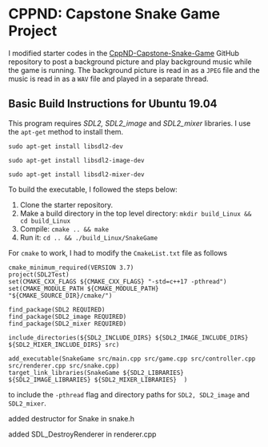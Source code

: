 # CPPND: Capstone Snake Game Project

I modified starter codes in the [CppND-Capstone-Snake-Game](https://github.com/udacity/CppND-Capstone-Snake-Game) GitHub repository to post a background picture and play background music while the game is running. The background picture is read in as a `JPEG` file and the music is read in as a `WAV` file and played in a separate thread.

## Basic Build Instructions for Ubuntu 19.04

This program requires *SDL2, SDL2_image* and *SDL2_mixer* libraries. I use the `apt-get` method to install them.

```
sudo apt-get install libsdl2-dev

sudo apt-get install libsdl2-image-dev

sudo apt-get install libsdl2-mixer-dev
```

To build the executable, I followed the steps below:

1. Clone the starter repository.
2. Make a build directory in the top level directory: `mkdir build_Linux && cd build_Linux`
3. Compile: `cmake .. && make`
4. Run it: `cd .. && ./build_Linux/SnakeGame`

For `cmake` to work, I had to modify the `CmakeList.txt` file as follows

```
cmake_minimum_required(VERSION 3.7)
project(SDL2Test)
set(CMAKE_CXX_FLAGS ${CMAKE_CXX_FLAGS} "-std=c++17 -pthread")
set(CMAKE_MODULE_PATH ${CMAKE_MODULE_PATH} "${CMAKE_SOURCE_DIR}/cmake/")

find_package(SDL2 REQUIRED)
find_package(SDL2_image REQUIRED)
find_package(SDL2_mixer REQUIRED)

include_directories(${SDL2_INCLUDE_DIRS} ${SDL2_IMAGE_INCLUDE_DIRS} ${SDL2_MIXER_INCLUDE_DIRS} src)

add_executable(SnakeGame src/main.cpp src/game.cpp src/controller.cpp src/renderer.cpp src/snake.cpp)
target_link_libraries(SnakeGame ${SDL2_LIBRARIES} ${SDL2_IMAGE_LIBRARIES} ${SDL2_MIXER_LIBRARIES}  )
```

to include the `-pthread` flag and directory paths for `SDL2, SDL2_image` and `SDL2_mixer`.

added destructor for Snake in snake.h

added SDL_DestroyRenderer in renderer.cpp

